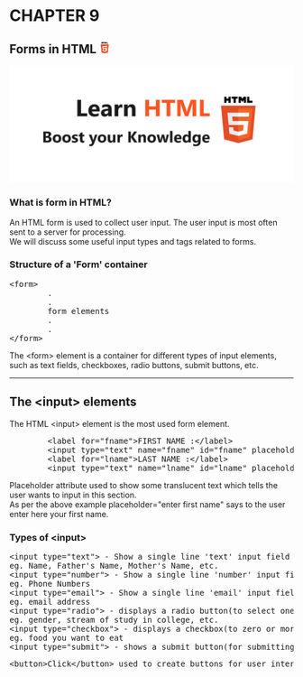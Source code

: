 # CHAPTER 9
## Forms in HTML <img src="https://github.com/Ninja-Vikash/Assets/blob/main/Asset%20Icon/htmlLogo.png" height="20px" />
![Banner](https://github.com/Ninja-Vikash/Assets/blob/main/HTML%20Assets/HTML.png)

### What is form in HTML?
An HTML form is used to collect user input. The user input is most often sent to a server for processing. <br>
We will discuss some useful input types and tags related to forms.

### Structure of a 'Form' container
<pre>
&lt;form&gt;
        .
        .
        form elements
        .
        .
&lt;/form&gt;
</pre>
The &lt;form&gt; element is a container for different types of input elements, such as text fields, checkboxes, radio buttons, submit buttons, etc.
<hr>

## The &lt;input&gt; elements
The HTML &lt;input&gt; element is the most used form element.
<pre>
        &ltlabel for="fname"&gtFIRST NAME :&lt/label&gt
        &ltinput type="text" name="fname" id="fname" placeholder="enter first name"&gt
        &ltlabel for="lname"&gtLAST NAME :&lt/label&gt
        &ltinput type="text" name="lname" id="lname" placeholder="enter last name"&gt
</pre>

Placeholder attribute used to show some translucent text which tells the user wants to input in this section.<br>
As per the above example placeholder="enter first name" says to the user enter here your first name.

### Types of &lt;input&gt;
<pre>
&lt;input type="text"&gt; - Show a single line 'text' input field
eg. Name, Father's Name, Mother's Name, etc.
&lt;input type="number"&gt; - Show a single line 'number' input field
eg. Phone Numbers
&lt;input type="email"&gt; - Show a single line 'email' input field
eg. email address
&lt;input type="radio"&gt; - displays a radio button(to select one of many choices)
eg. gender, stream of study in college, etc.
&lt;input type="checkbox"&gt; - displays a checkbox(to zero or more of many choices)
eg. food you want to eat
&lt;input type="submit"&gt; - shows a submit button(for submitting the form)
</pre>

<pre>
&ltbutton&gtClick&lt/button&gt used to create buttons for user interaction.
</pre>

